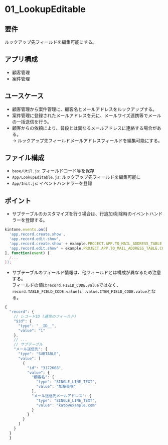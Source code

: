 # 01_LookupEditable
## 要件
ルックアップ先フィールドを編集可能にする。

## アプリ構成
- 顧客管理
- 案件管理

## ユースケース
- 顧客管理から案件管理に、顧客名とメールアドレスをルックアップする。
- 案件管理に登録されたメールアドレスを元に、メールワイズ連携等でメールの一括送信を行う。
- 顧客からの依頼により、普段とは異なるメールアドレスに連絡する場合がある。  
  -> ルックアップ先フィールドメールアドレスフィールドを編集可能にする。

## ファイル構成
- `base/Util.js`: フィールドコード等を保存
- `App/LookupEditable.js`: ルックアップ先フィールドを編集可能に
- `App/Init.js`: イベントハンドラーを登録

## ポイント
- サブテーブルのカスタマイズを行う場合は、行追加/削除時のイベントハンドラーを登録する。

```javascript
kintone.events.on([
  'app.record.create.show',
  'app.record.edit.show',
  'app.record.create.show' + example.PROJECT.APP.TO_MAIL_ADDRESS_TABLE.CODE,
  'app.record.edit.show' + example.PROJECT.APP.TO_MAIL_ADDRESS_TABLE.CODE
], function(event) {
  /...
});
```

- サブテーブルのフィールド情報は、他フィールドとは構成が異なるため注意する。  
  フィールドの値は`record.FIELD_CODE.value`ではなく、  
  `record.TABLE_FIELD_CODE.value[i].value.ITEM_FIELD_CODE.value`となる。

```js
{
  "record": {
    // レコードID (通常のフィールド)
    "$id": {
      "type": "__ID__",
      "value": "1"
    },
    // ...
    // サブテーブル
    "メール送信先": {
      "type": "SUBTABLE",
      "value": [
        {
          "id": "3172668",
          "value": {
            "顧客名": {
              "type": "SINGLE_LINE_TEXT",
              "value": "加藤美咲"
            },
            "メール送信先メールアドレス": {
              "type": "SINGLE_LINE_TEXT",
              "value": "kato@example.com"
            }
          }
        }
      ]
    }
  }
  }
```